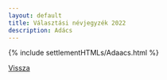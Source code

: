 ```yaml
---
layout: default
title: Választási névjegyzék 2022
description: Adács
---
```


{% include settlementHTMLs/Adaacs.html %}

[Vissza](../)